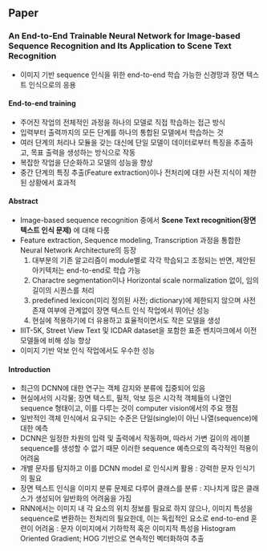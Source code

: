 ## Paper
### An End-to-End Trainable Neural Network for Image-based Sequence Recognition and Its Application to Scene Text Recognition
- 이미지 기반 sequence 인식을 위한 end-to-end 학습 가능한 신경망과 장면 텍스트 인식으로의 응용
#### End-to-end training
- 주어진 작업의 전체적인 과정을 하나의 모델로 직접 학습하는 접근 방식
- 입력부터 출력까지의 모든 단계를 하나의 통합된 모델에서 학습하는 것
- 여러 단계의 처리나 모듈을 갖는 대신에 단일 모델이 데이터로부터 특징을 추출하고, 목표 출력을 생성하는 방식으로 작동
- 복잡한 작업을 단순화하고 모델의 성능을 향상
- 중간 단계의 특징 추출(Feature extraction)이나 전처리에 대한 사전 지식이 제한된 상황에서 효과적

#### Abstract
- Image-based sequence recognition 중에서 **Scene Text recognition(장면 텍스트 인식 문제)** 에 대해 다룸
- Feature extraction, Sequence modeling, Transcription 과정을 통합한 Neural Network Architecture의 등장 
	1. 대부분의 기존 알고리즘이 module별로 각각 학습되고 조정되는 반면, 제안된 아키텍처는 end-to-end로 학습 가능
	2. Charactre segmentation이나 Horizontal scale normalization 없이, 임의 길이의 시퀀스를 처리
	3. predefined lexicon(미리 정의된 사전; dictionary)에 제한되지 않으며 사전 존재 여부에 관계없이 장면 텍스트 인식 작업에서 뛰어난 성능
	4. 현실에 적용하기에 더 유용하고 효율적이면서도 작은 모델을 생성
- IIIT-5K, Street View Text 및 ICDAR dataset을 포함한 표준 벤치마크에서 이전 모델들에 비해 성능 향상
- 이미지 기반 악보 인식 작업에서도 우수한 성능


#### Introduction
- 최근의 DCNN에 대한 연구는 객체 감지와 분류에 집중되어 있음
- 현실에서의 시각물; 장면 텍스트, 필적, 악보 등은 시각적 객체들의 나열인 sequence 형태이고, 이를 다루는 것이 computer vision에서의 주요 쟁점
- 일반적인 객체 인식에서 요구되는 수준은 단일(single)이 아닌 나열(sequence)에 대한 예측
- DCNN은 일정한 차원의 입력 및 출력에서 작동하며, 따라서 가변 길이의 레이블 sequence를 생성할 수 없기 때문 이러한 sequence 예측으로의 즉각적인 적용이 어려움
- 개별 문자를 탐지하고 이를 DCNN model 로 인식시켜 활용 : 강력한 문자 인식기의 필요
- 장면 텍스트 인식을 이미지 분류 문제로 다루어 클래스를 분류 : 지나치게 많은 클래스가 생성되어 일반화의 어려움을 가짐
- RNN에서는 이미지 내 각 요소의 위치 정보를 필요로 하지 않으나, 이미지 특성을 sequence로 변환하는 전처리의 필요한데, 이는 독립적인 요소로 end-to-end 훈련이 어려움 : 문자 이미지에서 기하학적 혹은 이미지적 특성을 Histogram Oriented Gradient; HOG 기반으로 연속적인 벡터화하여 추출
